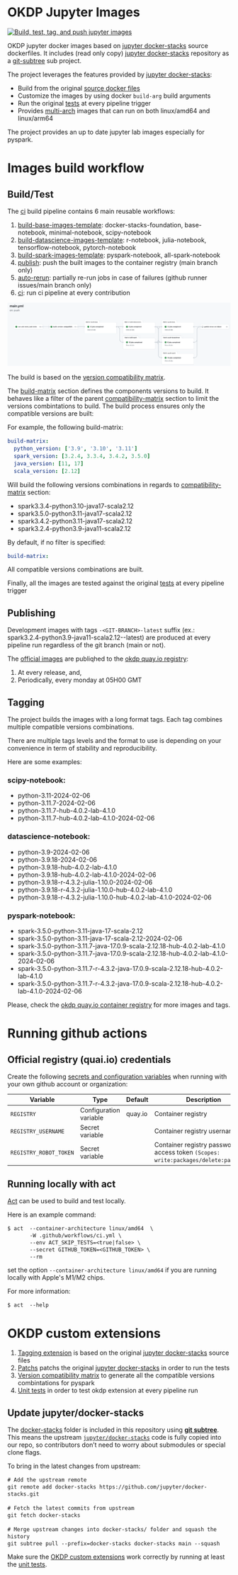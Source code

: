 # OKDP Jupyter Images

[![Build, test, tag, and push jupyter images](https://github.com/OKDP/jupyterlab-docker/actions/workflows/main.yml/badge.svg)](https://github.com/OKDP/jupyterlab-docker/actions/workflows/main.yml)

OKDP jupyter docker images based on [jupyter docker-stacks](https://github.com/jupyter/docker-stacks) source dockerfiles. It includes (read only copy) [jupyter docker-stacks](https://github.com/jupyter/docker-stacks) repository as a [git-subtree](https://www.atlassian.com/git/tutorials/git-subtree) sub project.

The project leverages the features provided by [jupyter docker-stacks](https://github.com/jupyter/docker-stacks):
- Build from the original [source docker files](docker-stacks/images)
- Customize the images by using docker ```build-arg``` build arguments
- Run the original [tests](docker-stacks/tests) at every pipeline trigger
- Provides [multi-arch](https://docs.docker.com/build/building/multi-platform/) images that can run on both linux/amd64 and linux/arm64

The project provides an up to date jupyter lab images especially for pyspark.

# Images build workflow
## Build/Test

The [ci](.github/workflows/ci.yml) build pipeline contains 6 main reusable workflows:

1. [build-base-images-template](.github/workflows/build-base-images-template.yml): docker-stacks-foundation, base-notebook, minimal-notebook, scipy-notebook
2. [build-datascience-images-template](.github/workflows/build-datascience-images-template.yml): r-notebook, julia-notebook, tensorflow-notebook, pytorch-notebook
3. [build-spark-images-template](.github/workflows/build-spark-images-template.yml): pyspark-notebook, all-spark-notebook
4. [publish](.github/workflows/publish.yml): push the built images to the container registry (main branch only)
5. [auto-rerun](.github/workflows/auto-rerun.yml): partially re-run jobs in case of failures (github runner issues/main branch only)
6. [ci](.github/workflows/ci.yml): run ci pipeline at every contribution

![build pipeline](doc/_images/build-pipeline.png)

The build is based on the [version compatibility matrix](.build/.versions.yml).

The [build-matrix](.build/.versions.yml#L42) section defines the components versions to build. It behaves like a filter of the parent [compatibility-matrix](.build/.versions.yml#L5) section to limit the versions combintations to build. The build process ensures only the compatible versions are built:

For example, the following build-matrix:

```yaml
build-matrix:
  python_version: ['3.9', '3.10', '3.11']
  spark_version: [3.2.4, 3.3.4, 3.4.2, 3.5.0]
  java_version: [11, 17]
  scala_version: [2.12]
```

Will build the following versions combinations in regards to [compatibility-matrix](.build/.versions.yml#5) section:
- spark3.3.4-python3.10-java17-scala2.12
- spark3.5.0-python3.11-java17-scala2.12
- spark3.4.2-python3.11-java17-scala2.12
- spark3.2.4-python3.9-java11-scala2.12

By default, if no filter is specified:

```yaml
build-matrix:
```

All compatible versions combinations are built.

Finally, all the images are tested against the original [tests](docker-stacks/tests) at every pipeline trigger

## Publishing

Development images with tags ```-<GIT-BRANCH>-latest``` suffix (ex.: spark3.2.4-python3.9-java11-scala2.12-<GIT-BRANCH>-latest) are produced at every pipeline run regardless of the git branch (main or not).

The [official images](#tagging) are publiqhed to the [okdp quay.io registry](https://quay.io/organization/okdp):

1. At every release, and,
2. Periodically, every monday at 05H00 GMT


## Tagging

The project builds the images with a long format tags. Each tag combines multiple compatible versions combinations.

There are multiple tags levels and the format to use is depending on your convenience in term of stability and reproducibility.

Here are some examples:

### scipy-notebook:
- python-3.11-2024-02-06
- python-3.11.7-2024-02-06
- python-3.11.7-hub-4.0.2-lab-4.1.0
- python-3.11.7-hub-4.0.2-lab-4.1.0-2024-02-06

### datascience-notebook:
- python-3.9-2024-02-06
- python-3.9.18-2024-02-06
- python-3.9.18-hub-4.0.2-lab-4.1.0
- python-3.9.18-hub-4.0.2-lab-4.1.0-2024-02-06
- python-3.9.18-r-4.3.2-julia-1.10.0-2024-02-06
- python-3.9.18-r-4.3.2-julia-1.10.0-hub-4.0.2-lab-4.1.0
- python-3.9.18-r-4.3.2-julia-1.10.0-hub-4.0.2-lab-4.1.0-2024-02-06

### pyspark-notebook:
- spark-3.5.0-python-3.11-java-17-scala-2.12
- spark-3.5.0-python-3.11-java-17-scala-2.12-2024-02-06
- spark-3.5.0-python-3.11.7-java-17.0.9-scala-2.12.18-hub-4.0.2-lab-4.1.0
- spark-3.5.0-python-3.11.7-java-17.0.9-scala-2.12.18-hub-4.0.2-lab-4.1.0-2024-02-06
- spark-3.5.0-python-3.11.7-r-4.3.2-java-17.0.9-scala-2.12.18-hub-4.0.2-lab-4.1.0
- spark-3.5.0-python-3.11.7-r-4.3.2-java-17.0.9-scala-2.12.18-hub-4.0.2-lab-4.1.0-2024-02-06

Please, check the [okdp quay.io container registry](https://quay.io/organization/okdp) for more images and tags.

# Running github actions
## Official registry (quai.io) credentials

Create the following [secrets and configuration variables](https://docs.github.com/en/actions/learn-github-actions/variables#creating-configuration-variables-for-a-repository) when running with your own github account or organization:

| Variable               | Type                    | Default  | Description                                 |
| -----------------------|-------------------------| ---------| ------------------------------------------- |
| `REGISTRY`             | Configuration variable  | quay.io  | Container registry                          |
| `REGISTRY_USERNAME`    | Secret variable         |          | Container registry username                 |
| `REGISTRY_ROBOT_TOKEN` | Secret variable         |          | Container registry password or access token `(Scopes: write:packages/delete:packages)` |

## Running locally with act

[Act](https://github.com/nektos/act) can be used to build and test locally.

Here is an example command:

```shell
$ act  --container-architecture linux/amd64  \
       -W .github/workflows/ci.yml \
       --env ACT_SKIP_TESTS=<true|false> \
       --secret GITHUB_TOKEN=<GITHUB_TOKEN> \
       --rm
```

set the option ```--container-architecture linux/amd64``` if you are running locally with Apple's M1/M2 chips.

For more information:

```shell
$ act  --help
```

# OKDP custom extensions

1. [Tagging extension](.build/python/src/okdp/extension/tagging) is based on the original [jupyter docker-stacks](docker-stacks/tagging) source files 
2. [Patchs](.build/python/src/okdp/patch/README.md) patchs the original [jupyter docker-stacks](docker-stacks/tests) in order to run the tests
3. [Version compatibility matrix](.build/python/src/okdp/extension/matrix) to generate all the compatible versions combintations for pyspark
4. [Unit tests](.build/python/tests) in order to test okdp extension at every pipeline run


## Update jupyter/docker-stacks

The [docker-stacks](./docker-stacks) folder is included in this repository using **[git subtree](https://www.atlassian.com/git/tutorials/git-subtree)**.  
This means the upstream [`jupyter/docker-stacks`](https://github.com/jupyter/docker-stacks) code is fully copied into our repo, so contributors don’t need to worry about submodules or special clone flags.

To bring in the latest changes from upstream:

```shell
# Add the upstream remote
git remote add docker-stacks https://github.com/jupyter/docker-stacks.git

# Fetch the latest commits from upstream
git fetch docker-stacks

# Merge upstream changes into docker-stacks/ folder and squash the history
git subtree pull --prefix=docker-stacks docker-stacks main --squash
```

Make sure the [OKDP custom extensions](#okdp-custom-extensions) work correctly by running at least the [unit tests](.build/python/tests).
